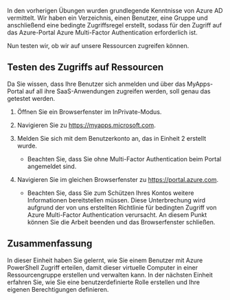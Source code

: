 In den vorherigen Übungen wurden grundlegende Kenntnisse von Azure AD vermittelt. Wir haben ein Verzeichnis, einen Benutzer, eine Gruppe und anschließend eine bedingte Zugriffsregel erstellt, sodass für den Zugriff auf das Azure-Portal Azure Multi-Factor Authentication erforderlich ist.

Nun testen wir, ob wir auf unsere Ressourcen zugreifen können.

## <a name="test-access-to-resources"></a>Testen des Zugriffs auf Ressourcen

Da Sie wissen, dass Ihre Benutzer sich anmelden und über das MyApps-Portal auf all ihre SaaS-Anwendungen zugreifen werden, soll genau das getestet werden.

1. Öffnen Sie ein Browserfenster im InPrivate-Modus.

1. Navigieren Sie zu https://myapps.microsoft.com.

1. Melden Sie sich mit dem Benutzerkonto an, das in Einheit 2 erstellt wurde.

   * Beachten Sie, dass Sie ohne Multi-Factor Authentication beim Portal angemeldet sind.

1. Navigieren Sie im gleichen Browserfenster zu https://portal.azure.com.

   * Beachten Sie, dass Sie zum Schützen Ihres Kontos weitere Informationen bereitstellen müssen. Diese Unterbrechung wird aufgrund der von uns erstellten Richtlinie für bedingten Zugriff von Azure Multi-Factor Authentication verursacht. An diesem Punkt können Sie die Arbeit beenden und das Browserfenster schließen.

## <a name="summary"></a>Zusammenfassung

In dieser Einheit haben Sie gelernt, wie Sie einem Benutzer mit Azure PowerShell Zugriff erteilen, damit dieser virtuelle Computer in einer Ressourcengruppe erstellen und verwalten kann. In der nächsten Einheit erfahren Sie, wie Sie eine benutzerdefinierte Rolle erstellen und Ihre eigenen Berechtigungen definieren.